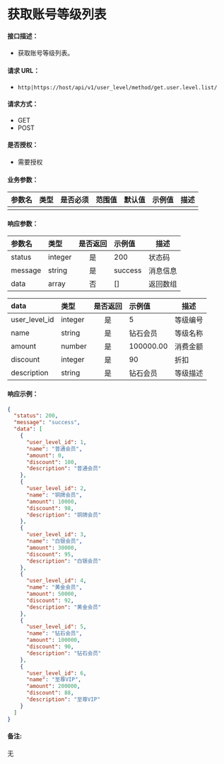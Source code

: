 # 获取账号等级列表

#### 接口描述：
- 获取账号等级列表。

#### 请求 URL：
- `http|https://host/api/v1/user_level/method/get.user.level.list/`

#### 请求方式：
- GET
- POST

#### 是否授权：
- 需要授权

#### 业务参数：
|参数名|类型|是否必须|范围值|默认值|示例值|描述|
|:----|:---|:---:|:-----|:-----|:-----|-----|
| | | | | | | | |

#### 响应参数：
|参数名|类型|是否返回|示例值|描述|
|:-----|:-----|:---:|:-----|-----|
|status |integer |是 |200 |状态码 |
|message |string |是 |success |消息信息 |
|data |array |否 |[] |返回数组 |

|data|类型|是否返回|示例值|描述|
|:-----|:-----|:---:|:-----|-----|
|user_level_id |integer |是 |5 |等级编号 |
|name |string |是 |钻石会员 |等级名称 |
|amount |number |是 |100000.00 |消费金额 |
|discount |integer |是 |90 |折扣 |
|description |string |是 |钻石会员 |等级描述 |

#### 响应示例：
```json
{
  "status": 200,
  "message": "success",
  "data": [
    {
      "user_level_id": 1,
      "name": "普通会员",
      "amount": 0,
      "discount": 100,
      "description": "普通会员"
    },
    {
      "user_level_id": 2,
      "name": "铜牌会员",
      "amount": 10000,
      "discount": 98,
      "description": "铜牌会员"
    },
    {
      "user_level_id": 3,
      "name": "白银会员",
      "amount": 30000,
      "discount": 95,
      "description": "白银会员"
    },
    {
      "user_level_id": 4,
      "name": "黄金会员",
      "amount": 50000,
      "discount": 92,
      "description": "黄金会员"
    },
    {
      "user_level_id": 5,
      "name": "钻石会员",
      "amount": 100000,
      "discount": 90,
      "description": "钻石会员"
    },
    {
      "user_level_id": 6,
      "name": "至尊VIP",
      "amount": 200000,
      "discount": 88,
      "description": "至尊VIP"
    }
  ]
}
```

#### 备注:
无